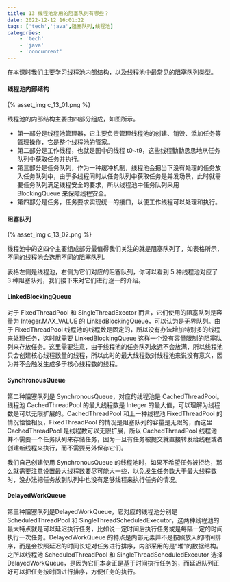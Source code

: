 ```yaml
---
title: 13 线程池常用的阻塞队列有哪些？
date: 2022-12-12 16:01:22
tags: ['tech','java',阻塞队列,线程池]
categories: 
    - 'tech'
    - 'java'
    - 'concurrent'
---
```


在本课时我们主要学习线程池内部结构，以及线程池中最常见的阻塞队列类型。

<!-- more -->

#### 线程池内部结构

{% asset_img c_13_01.png %}

线程池的内部结构主要由四部分组成，如图所示。

- 第一部分是线程池管理器，它主要负责管理线程池的创建、销毁、添加任务等管理操作，它是整个线程池的管家。
- 第二部分是工作线程，也就是图中的线程 t0~t9，这些线程勤勤恳恳地从任务队列中获取任务并执行。
- 第三部分是任务队列，作为一种缓冲机制，线程池会把当下没有处理的任务放入任务队列中，由于多线程同时从任务队列中获取任务是并发场景，此时就需要任务队列满足线程安全的要求，所以线程池中任务队列采用 BlockingQueue 来保障线程安全。
- 第四部分是任务，任务要求实现统一的接口，以便工作线程可以处理和执行。

#### 阻塞队列

{% asset_img c_13_02.png %}

线程池中的这四个主要组成部分最值得我们关注的就是阻塞队列了，如表格所示，不同的线程池会选用不同的阻塞队列。

表格左侧是线程池，右侧为它们对应的阻塞队列，你可以看到 5 种线程池对应了 3 种阻塞队列，我们接下来对它们进行逐一的介绍。

#### LinkedBlockingQueue

对于 FixedThreadPool 和 SingleThreadExector 而言，它们使用的阻塞队列是容量为 Integer.MAX_VALUE 的 LinkedBlockingQueue，可以认为是无界队列。由于 FixedThreadPool 线程池的线程数是固定的，所以没有办法增加特别多的线程来处理任务，这时就需要 LinkedBlockingQueue 这样一个没有容量限制的阻塞队列来存放任务。这里需要注意，由于线程池的任务队列永远不会放满，所以线程池只会创建核心线程数量的线程，所以此时的最大线程数对线程池来说没有意义，因为并不会触发生成多于核心线程数的线程。

#### SynchronousQueue

第二种阻塞队列是 SynchronousQueue，对应的线程池是 CachedThreadPool。线程池 CachedThreadPool 的最大线程数是 Integer 的最大值，可以理解为线程数是可以无限扩展的。CachedThreadPool 和上一种线程池 FixedThreadPool 的情况恰恰相反，FixedThreadPool 的情况是阻塞队列的容量是无限的，而这里 CachedThreadPool 是线程数可以无限扩展，所以 CachedThreadPool 线程池并不需要一个任务队列来存储任务，因为一旦有任务被提交就直接转发给线程或者创建新线程来执行，而不需要另外保存它们。

我们自己创建使用 SynchronousQueue 的线程池时，如果不希望任务被拒绝，那么就需要注意设置最大线程数要尽可能大一些，以免发生任务数大于最大线程数时，没办法把任务放到队列中也没有足够线程来执行任务的情况。

#### DelayedWorkQueue

第三种阻塞队列是DelayedWorkQueue，它对应的线程池分别是 ScheduledThreadPool 和 SingleThreadScheduledExecutor，这两种线程池的最大特点就是可以延迟执行任务，比如说一定时间后执行任务或是每隔一定的时间执行一次任务。DelayedWorkQueue 的特点是内部元素并不是按照放入的时间排序，而是会按照延迟的时间长短对任务进行排序，内部采用的是“堆”的数据结构。之所以线程池 ScheduledThreadPool 和 SingleThreadScheduledExecutor 选择 DelayedWorkQueue，是因为它们本身正是基于时间执行任务的，而延迟队列正好可以把任务按时间进行排序，方便任务的执行。